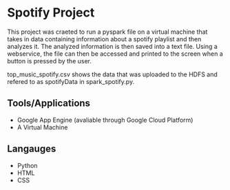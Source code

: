 # Spotify Project

This project was craeted to run a pyspark file on a virtual machine that takes in data containing information about a spotify playlist and then analyzes it. The analyzed information is then saved into a text file. Using a webservice, the file can then be accessed and printed to the screen when a button is pressed by the user.

top_music_spotify.csv shows the data that was uploaded to the HDFS and refered to as spotifyData in spark_spotify.py.

## Tools/Applications
*  Google App Engine (avaliable through Google Cloud Platform)
*  A Virtual Machine

## Langauges
*  Python
*  HTML
*  CSS
